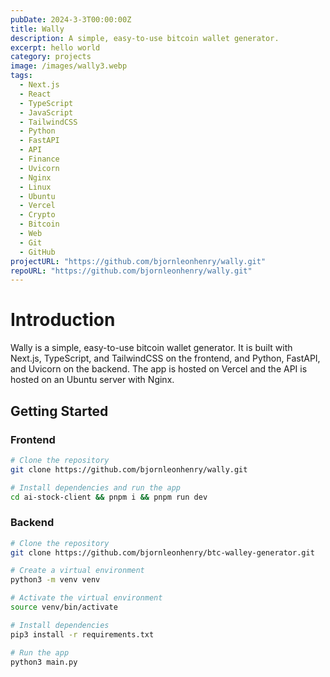 ```yaml
---
pubDate: 2024-3-3T00:00:00Z
title: Wally
description: A simple, easy-to-use bitcoin wallet generator.
excerpt: hello world
category: projects
image: /images/wally3.webp
tags:
  - Next.js
  - React
  - TypeScript
  - JavaScript
  - TailwindCSS
  - Python
  - FastAPI
  - API
  - Finance
  - Uvicorn
  - Nginx
  - Linux
  - Ubuntu
  - Vercel
  - Crypto
  - Bitcoin
  - Web
  - Git
  - GitHub
projectURL: "https://github.com/bjornleonhenry/wally.git"
repoURL: "https://github.com/bjornleonhenry/wally.git"
---
```


# Introduction

Wally is a simple, easy-to-use bitcoin wallet generator. It is built with Next.js, TypeScript, and TailwindCSS on the frontend, and Python, FastAPI, and Uvicorn on the backend. The app is hosted on Vercel and the API is hosted on an Ubuntu server with Nginx.

## Getting Started

### Frontend

```bash
# Clone the repository
git clone https://github.com/bjornleonhenry/wally.git
```

```bash
# Install dependencies and run the app
cd ai-stock-client && pnpm i && pnpm run dev
```

### Backend

```bash
# Clone the repository
git clone https://github.com/bjornleonhenry/btc-walley-generator.git
```

```bash
# Create a virtual environment
python3 -m venv venv
```

```bash
# Activate the virtual environment
source venv/bin/activate
```

```bash
# Install dependencies
pip3 install -r requirements.txt
```

```bash
# Run the app
python3 main.py
```
